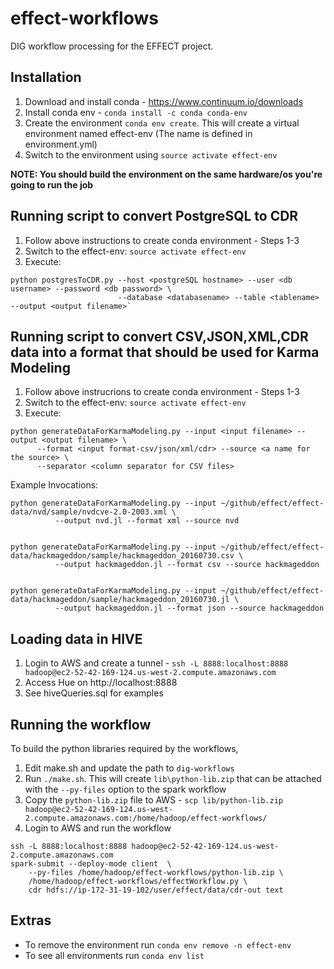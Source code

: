 # effect-workflows
DIG workflow processing for the EFFECT project.

## Installation

1. Download and install conda - https://www.continuum.io/downloads
2. Install conda env - `conda install -c conda conda-env`
3. Create the environment `conda env create`. This will create a virtual environment named effect-env (The name is defined in environment.yml)
4. Switch to the environment using `source activate effect-env`

<B>NOTE: You should build the environment on the same hardware/os you're going to run the job</B>


## Running script to convert PostgreSQL to CDR
1. Follow above instructions to create conda environment - Steps 1-3
2. Switch to the effect-env: `source activate effect-env`
3. Execute: 

  ```
  python postgresToCDR.py --host <postgreSQL hostname> --user <db username> --password <db password> \
                          --database <databasename> --table <tablename> --output <output filename>`
  ```


## Running script to convert CSV,JSON,XML,CDR data into a format that should be used for Karma Modeling
1. Follow above instrucrions to create conda environment - Steps 1-3
2. Switch to the effect-env: `source activate effect-env`
3. Execute:

  ```
  python generateDataForKarmaModeling.py --input <input filename> --output <output filename> \
        --format <input format-csv/json/xml/cdr> --source <a name for the source> \
        --separator <column separator for CSV files>
  ```

  Example Invocations:
  ```
  python generateDataForKarmaModeling.py --input ~/github/effect/effect-data/nvd/sample/nvdcve-2.0-2003.xml \
            --output nvd.jl --format xml --source nvd


  python generateDataForKarmaModeling.py --input ~/github/effect/effect-data/hackmageddon/sample/hackmageddon_20160730.csv \
            --output hackmageddon.jl --format csv --source hackmageddon


  python generateDataForKarmaModeling.py --input ~/github/effect/effect-data/hackmageddon/sample/hackmageddon_20160730.jl \
            --output hackmageddon.jl --format json --source hackmageddon
  ```

## Loading data in HIVE

1. Login to AWS and create a tunnel - `ssh -L 8888:localhost:8888 hadoop@ec2-52-42-169-124.us-west-2.compute.amazonaws.com`
2. Access Hue on http://localhost:8888
3. See hiveQueries.sql for examples

## Running the workflow

To build the python libraries required by the workflows,

1. Edit make.sh and update the path to `dig-workflows`
2. Run `./make.sh`. This will create `lib\python-lib.zip` that can be attached with the `--py-files` option to the spark workflow
3. Copy the `python-lib.zip` file to AWS - `scp lib/python-lib.zip hadoop@ec2-52-42-169-124.us-west-2.compute.amazonaws.com:/home/hadoop/effect-workflows/`
4. Login to AWS and run the workflow

```
ssh -L 8888:localhost:8888 hadoop@ec2-52-42-169-124.us-west-2.compute.amazonaws.com
spark-submit --deploy-mode client  \
    --py-files /home/hadoop/effect-workflows/python-lib.zip \
    /home/hadoop/effect-workflows/effectWorkflow.py \
    cdr hdfs://ip-172-31-19-102/user/effect/data/cdr-out text
```

## Extras

* To remove the environment run `conda env remove -n effect-env`
* To see all environments run `conda env list`

